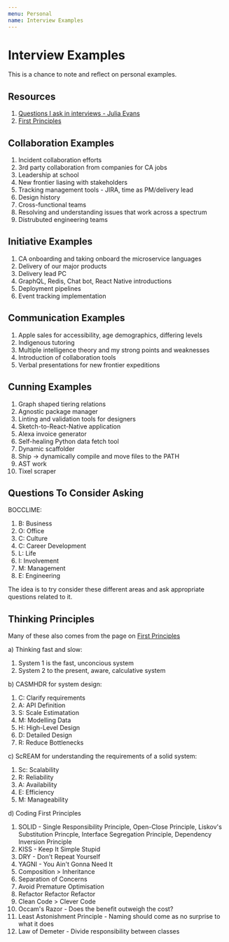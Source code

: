 ```yaml
---
menu: Personal
name: Interview Examples
---
```


# Interview Examples

This is a chance to note and reflect on personal examples.

## Resources

1. [Questions I ask in interviews - Julia Evans](https://jvns.ca/blog/2013/12/30/questions-im-asking-in-interviews/)
2. [First Principles](https://docs.dennisokeeffe.com/manual-principles-software-first-principles)

## Collaboration Examples

1. Incident collaboration efforts
2. 3rd party collaboration from companies for CA jobs
3. Leadership at school
4. New frontier liasing with stakeholders
5. Tracking management tools - JIRA, time as PM/delivery lead
6. Design history
7. Cross-functional teams
8. Resolving and understanding issues that work across a spectrum
9. Distrubuted engineering teams

## Initiative Examples

1. CA onboarding and taking onboard the microservice languages
2. Delivery of our major products
3. Delivery lead PC
4. GraphQL, Redis, Chat bot, React Native introductions
5. Deployment pipelines
6. Event tracking implementation

## Communication Examples

1. Apple sales for accessibility, age demographics, differing levels
2. Indigenous tutoring
3. Multiple intelligence theory and my strong points and weaknesses
4. Introduction of collaboration tools
5. Verbal presentations for new frontier expeditions

## Cunning Examples

1. Graph shaped tiering relations
2. Agnostic package manager
3. Linting and validation tools for designers
4. Sketch-to-React-Native application
5. Alexa invoice generator
6. Self-healing Python data fetch tool
7. Dynamic scaffolder
8. Ship -> dynamically compile and move files to the PATH
9. AST work
10. Tixel scraper

## Questions To Consider Asking

BOCCLIME:

1. B: Business
2. O: Office
3. C: Culture
4. C: Career Development
5. L: Life
6. I: Involvement
7. M: Management
8. E: Engineering

The idea is to try consider these different areas and ask appropriate questions related to it.

## Thinking Principles

Many of these also comes from the page on [First Principles](https://docs.dennisokeeffe.com/manual-principles-software-first-principles)

a) Thinking fast and slow:

1. System 1 is the fast, unconcious system
2. System 2 to the present, aware, calculative system

b) CASMHDR for system design:

1. C: Clarify requirements
2. A: API Definition
3. S: Scale Estimatation
4. M: Modelling Data
5. H: High-Level Design
6. D: Detailed Design
7. R: Reduce Bottlenecks

c) ScREAM for understanding the requirements of a solid system:

1. Sc: Scalability
2. R: Reliability
3. A: Availability
4. E: Efficiency
5. M: Manageability

d) Coding First Principles

1. SOLID - Single Responsibility Principle, Open-Close Principle, Liskov's Substitution Princple, Interface Segregation Principle, Dependency Inversion Principle
2. KISS - Keep It Simple Stupid
3. DRY - Don't Repeat Yourself
4. YAGNI - You Ain't Gonna Need It
5. Composition > Inheritance
6. Separation of Concerns
7. Avoid Premature Optimisation
8. Refactor Refactor Refactor
9. Clean Code > Clever Code
10. Occam's Razor - Does the benefit outweigh the cost?
11. Least Astonishment Principle - Naming should come as no surprise to what it does
12. Law of Demeter - Divide responsibility between classes
